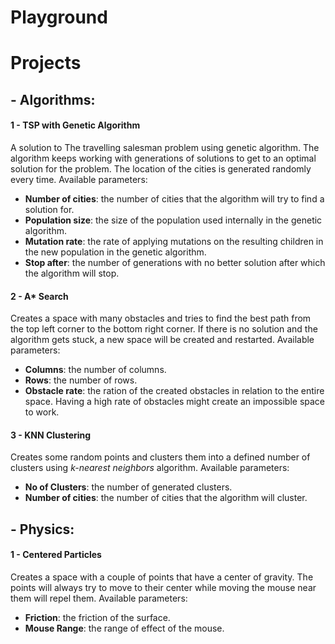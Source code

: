 # Playground

# Projects
## - Algorithms:
#### 1 - TSP with Genetic Algorithm
A solution to The travelling salesman problem using genetic algorithm. The algorithm keeps working with generations of solutions to get to an optimal solution for the problem.
The location of the cities is generated randomly every time.
Available parameters:
  - **Number of cities**: the number of cities that the algorithm will try to find a solution for.
  - **Population size**: the size of the population used internally in the genetic algorithm.
  - **Mutation rate**: the rate of applying mutations on the resulting children in the new population in the genetic algorithm.
  - **Stop after**: the number of generations with no better solution after which the algorithm will stop.

#### 2 - A* Search
Creates a space with many obstacles and tries to find the best path from the top left corner to the bottom right corner. If there is no solution and the algorithm gets stuck, a new space will be created and restarted.
Available parameters:
  - **Columns**: the number of columns.
  - **Rows**: the number of rows.
  - **Obstacle rate**: the ration of the created obstacles in relation to the entire space. Having a high rate of obstacles might create an impossible space to work.

#### 3 - KNN Clustering
Creates some random points and clusters them into a defined number of clusters using *k-nearest neighbors* algorithm.
Available parameters:
  - **No of Clusters**: the number of generated clusters.
  - **Number of cities**: the number of cities that the algorithm will cluster.

## - Physics:
#### 1 - Centered Particles
Creates a space with a couple of points that have a center of gravity. The points will always try to move to their center while moving the mouse near them will repel them.
Available parameters:
  - **Friction**: the friction of the surface.
  - **Mouse Range**: the range of effect of the mouse.
